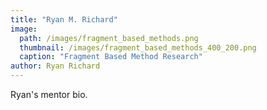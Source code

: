```yaml
---
title: "Ryan M. Richard"
image:
  path: /images/fragment_based_methods.png
  thumbnail: /images/fragment_based_methods_400_200.png
  caption: "Fragment Based Method Research"
author: Ryan Richard
---
```


Ryan's mentor bio.
